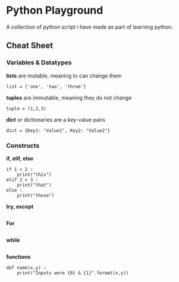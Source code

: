 # Python Playground

A collection of python script i have made as part of learning python.  

## Cheat Sheet

### Variables & Datatypes

**lists** are mutable, meaning to can change them
```
list = ['one', 'two', 'three']
```

**tuples** are immutable, meaning they do not change
```
tuple = (1,2,3)
```

**dict** or dictionaries are a key-value pairs
```
dict = {Key1: "Value1", Key2: "Value2"}
```

### Constructs

**if, elif, else**
```
if 1 < 2 :
	print("this")
elif 2 > 3 :
	print("that")
else :
	print("those")
```

**try, except**
```

```

**For**
```

```

**while**
```

```

**functions**
```
def name(x,y) :
	print("Inputs were {0} & {1}".format(x,y))
```

